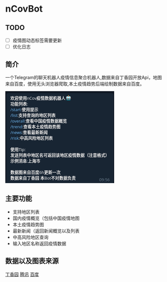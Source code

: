 # nCovBot

## TODO

- [ ] 疫情图动态标签需要更新
- [ ] 优化日志

## 简介

一个Telegram的聊天机器人疫情信息聚合机器人,数据来自丁香园开放Api，地图来自百度，使用无头浏览器爬取,本土疫情趋势后端绘制数据来自百度。

![nCovBot](https://github.com/varz1/pics/blob/master/bot.png?raw=true)

## 主要功能

- 支持地区列表
- 国内疫情概览（包括中国疫情地图
- 本土疫情趋势图
- 最新新闻（返回新闻概览以及列表
- 中高风险地区查询
- 输入地区名称返回疫情数据

## 数据以及图表来源

[丁香园](https://github.com/BlankerL/DXY-COVID-19-Data)
[腾讯](https://news.qq.com/zt2020/page/feiyan.htm#/)
[百度](https://voice.baidu.com/act/newpneumonia/newpneumonia)